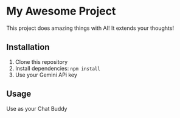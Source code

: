 # My Awesome Project
This project does amazing things with AI! It extends your thoughts!
## Installation
1. Clone this repository
2. Install dependencies: `npm install` 
3. Use your Gemini APi key
## Usage
Use as your Chat Buddy